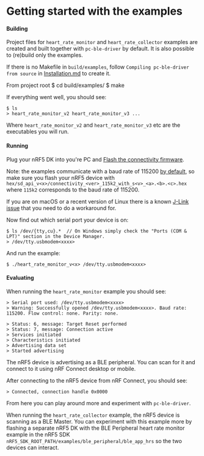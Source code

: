 # Getting started with the examples

#### Building

Project files for `heart_rate_monitor` and `heart_rate_collector` examples are created and built together with `pc-ble-driver` by default. It is also possible to (re)build only the examples.

If there is no Makefile in `build/examples`, follow `Compiling pc-ble-driver from source` in [Installation.md](https://github.com/NordicSemiconductor/pc-ble-driver/blob/master/Installation.md#compiling-pc-ble-driver-from-source) to create it.

From project root
    $ cd build/examples/
    $ make

If everything went well, you should see:

    $ ls
    > heart_rate_monitor_v2 heart_rate_monitor_v3 ...

Where `heart_rate_monitor_v2` and `heart_rate_monitor_v3` etc are the executables you will run.

#### Running

Plug your nRF5 DK into you're PC and [Flash the connectivity firmware](https://github.com/NordicSemiconductor/pc-ble-driver/blob/master/Installation.md#flashing-the-connectivity-firmware).

Note: the examples communicate with a baud rate of 115200 [by default](https://github.com/NordicSemiconductor/pc-ble-driver/blob/master/examples/heart_rate_monitor/main.c#L420), so make sure you flash your nRF5 device with `hex/sd_api_v<x>/connectivity_<ver>_115k2_with_s<v>_<a>.<b>.<c>.hex` where `115k2` corresponds to the baud rate of 115200.

If you are on macOS or a recent version of Linux there is a known [J-Link issue](https://github.com/NordicSemiconductor/pc-ble-driver#macos-os-x) that you need to do a workaround for.

Now find out which serial port your device is on:

    $ ls /dev/{tty,cu}.*  // On Windows simply check the "Ports (COM & LPT)" section in the Device Manager.
    > /dev/tty.usbmodem<xxxx>

And run the example:

    $ ./heart_rate_monitor_v<x> /dev/tty.usbmodem<xxxx>

#### Evaluating

When running the `heart_rate_monitor` example you should see:

    > Serial port used: /dev/tty.usbmodem<xxxx>
    > Warning: Successfully opened /dev/tty.usbmodem<xxxx>. Baud rate: 115200. Flow control: none. Parity: none.

    > Status: 6, message: Target Reset performed
    > Status: 7, message: Connection active
    > Services initiated
    > Characteristics initiated
    > Advertising data set
    > Started advertising

The nRF5 device is advertising as a BLE peripheral. You can scan for it and connect to it using nRF Connect desktop or mobile.

After connecting to the nRF5 device from nRF Connect, you should see:

    > Connected, connection handle 0x0000

From here you can play around more and experiment with `pc-ble-driver`.

When running the `heart_rate_collector` example, the nRF5 device is scanning as a BLE Master. You can experiment with this example more by flashing a separate nRF5 DK with the BLE Peripheral heart rate monitor example in the nRF5 SDK `nRF5_SDK_ROOT_PATH/examples/ble_peripheral/ble_app_hrs` so the two devices can interact.

